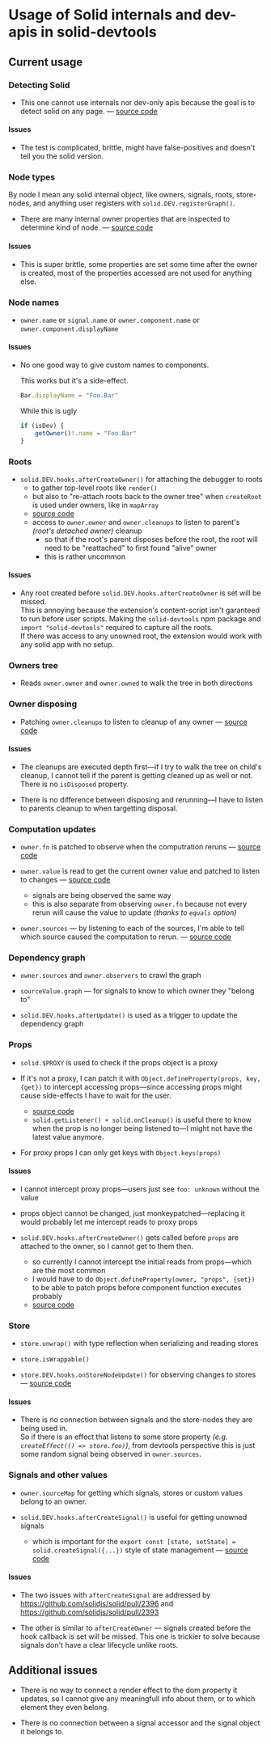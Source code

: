 # Usage of Solid internals and dev-apis in solid-devtools

## Current usage

### Detecting Solid

- This one cannot use internals nor dev-only apis because the goal is to detect solid on any page. — [source code](https://github.com/thetarnav/solid-devtools/blob/main/packages/shared/src/detect.ts)

#### Issues

- The test is complicated, brittle, might have false-positives and doesn't tell you the solid version.

### Node types

By node I mean any solid internal object, like owners, signals, roots, store-nodes, and anything user registers with `solid.DEV.registerGraph()`.

- There are many internal owner properties that are inspected to determine kind of node. — [source code](https://github.com/thetarnav/solid-devtools/blob/main/packages/debugger/src/main/utils.ts#L5-L86)

#### Issues

- This is super brittle, some properties are set some time after the owner is created, most of the properties accessed are not used for anything else.

### Node names

- `owner.name` or `signal.name` or `owner.component.name` or `owner.component.displayName`

#### Issues

- No one good way to give custom names to components.

  This works but it's a side-effect.

  ```js
  Bar.displayName = "Foo.Bar"
  ```
  
  While this is ugly
  
  ```ts
  if (isDev) {
      getOwner()!.name = "Foo.Bar"
  }
  ```

### Roots

- `solid.DEV.hooks.afterCreateOwner()` for attaching the debugger to roots
    - to gather top-level roots like `render()`
    - but also to "re-attach roots back to the owner tree" when `createRoot` is used under owners, like in `mapArray`
    - [source code](https://github.com/thetarnav/solid-devtools/blob/main/packages/debugger/src/main/roots.ts#L147-L163)
    - access to `owner.owner` and `owner.cleanups` to listen to parent's *(root's detached owner)* cleanup
        - so that if the root's parent disposes before the root, the root will need to be "reattached" to first found "alive" owner
        - this is rather uncommon

#### Issues

- Any root created before `solid.DEV.hooks.afterCreateOwner` is set will be missed.\
  This is annoying because the extension's content-script isn't garanteed to run before user scripts. Making the `solid-devtools` npm package and `import "solid-devtools"` required to capture all the roots.\
  If there was access to any unowned root, the extension would work with any solid app with no setup.

### Owners tree

- Reads `owner.owner` and `owner.owned` to walk the tree in both directions

### Owner disposing

- Patching `owner.cleanups` to listen to cleanup of any owner — [source code](https://github.com/thetarnav/solid-devtools/blob/main/packages/debugger/src/main/utils.ts#L205-L227)

#### Issues

- The cleanups are executed depth first—if I try to walk the tree on child's cleanup, I cannot tell if the parent is getting cleaned up as well or not. There is no `isDisposed` property.

- There is no difference between disposing and rerunning—I have to listen to parents cleanup to when targetting disposal.

### Computation updates

- `owner.fn` is patched to observe when the computration reruns — [source code](https://github.com/thetarnav/solid-devtools/blob/main/packages/debugger/src/main/observe.ts#L50-L88)

- `owner.value` is read to get the current owner value and patched to listen to changes — [source code](https://github.com/thetarnav/solid-devtools/blob/main/packages/debugger/src/main/observe.ts#L98-L123)
    - signals are being observed the same way
    - this is also separate from observing `owner.fn` because not every rerun will cause the value to update *(thanks to `equals` option)*

- `owner.sources` — by listening to each of the sources, I'm able to tell which source caused the computation to rerun. — [source code](https://github.com/thetarnav/solid-devtools/blob/main/packages/logger/src/index.ts#L117-L180)

### Dependency graph

- `owner.sources` and `owner.observers` to crawl the graph

- `sourceValue.graph` — for signals to know to which owner they "belong to"

- `solid.DEV.hooks.afterUpdate()` is used as a trigger to update the dependency graph

### Props

- `solid.$PROXY` is used to check if the props object is a proxy

- If it's not a proxy, I can patch it with `Object.defineProperty(props, key, {get})` to intercept accessing props—since accessing props might cause side-effects I have to wait for the user.
	- [source code](https://github.com/thetarnav/solid-devtools/blob/main/packages/debugger/src/inspector/inspector.ts#L98-L113)
	- `solid.getListener() + solid.onCleanup()` is useful there to know when the prop is no longer being listened to—I might not have the latest value anymore.

- For proxy props I can only get keys with `Object.keys(props)`

#### Issues

- I cannot intercept proxy props—users just see `foo: unknown` without the value

- props object cannot be changed, just monkeypatched—replacing it would probably let me intercept reads to proxy props

- `solid.DEV.hooks.afterCreateOwner()` gets called before `props` are attached to the owner, so I cannot get to them then.

    - so currently I cannot intercept the initial reads from props—which are the most common
    - I would have to do `Object.defineProperty(owner, "props", {set})` to be able to patch props before component function executes probably
    - [source code](https://github.com/solidjs/solid/blob/main/packages/solid/src/reactive/signal.ts#L1115-L1133)

### Store

- `store.unwrap()` with type reflection when serializing and reading stores

- `store.isWrappable()`

- `store.DEV.hooks.onStoreNodeUpdate()` for observing changes to stores — [source code](https://github.com/thetarnav/solid-devtools/blob/main/packages/debugger/src/inspector/store.ts#L27-L49)

#### Issues

- There is no connection between signals and the store-nodes they are being used in.\
So if there is an effect that listens to some store property *(e.g. `createEffect(() => store.foo)`)*, from devtools perspective this is just some random signal being observed in `owner.sources`.

### Signals and other values

- `owner.sourceMap` for getting which signals, stores or custom values belong to an owner.

- `solid.DEV.hooks.afterCreateSignal()` is useful for getting unowned signals
    - which is important for the `export const [state, setState] = solid.createSignal({...})` style of state management — [source code](https://github.com/thetarnav/solid-devtools/blob/main/packages/debugger/src/setup.ts#L123-L136)

#### Issues

- The two issues with `afterCreateSignal` are addressed by https://github.com/solidjs/solid/pull/2396 and https://github.com/solidjs/solid/pull/2393

- The other is similar to `afterCreateOwner` — signals created before the hook callback is set will be missed. This one is trickier to solve because signals don't have a clear lifecycle unlike roots.

## Additional issues

- There is no way to connect a render effect to the dom property it updates, so I cannot give any meaningfull info about them, or to which element they even belong.

- There is no connection between a signal accessor and the signal object it belongs to.
